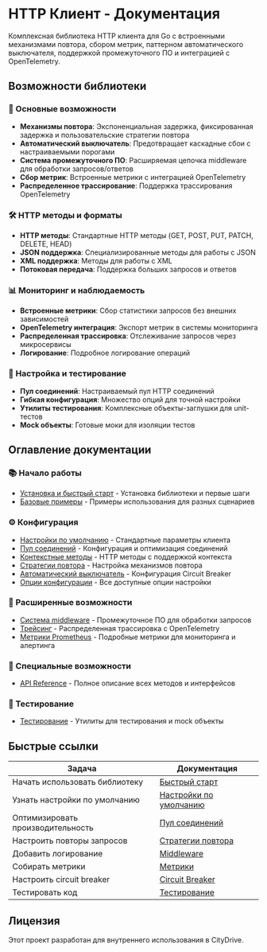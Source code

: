 # HTTP Клиент - Документация

Комплексная библиотека HTTP клиента для Go с встроенными механизмами повтора, сбором метрик, паттерном автоматического выключателя, поддержкой промежуточного ПО и интеграцией с OpenTelemetry.

## Возможности библиотеки

### 🚀 Основные возможности
- **Механизмы повтора**: Экспоненциальная задержка, фиксированная задержка и пользовательские стратегии повтора
- **Автоматический выключатель**: Предотвращает каскадные сбои с настраиваемыми порогами
- **Система промежуточного ПО**: Расширяемая цепочка middleware для обработки запросов/ответов
- **Сбор метрик**: Встроенные метрики с интеграцией OpenTelemetry
- **Распределенное трассирование**: Поддержка трассирования OpenTelemetry

### 🛠 HTTP методы и форматы
- **HTTP методы**: Стандартные HTTP методы (GET, POST, PUT, PATCH, DELETE, HEAD)
- **JSON поддержка**: Специализированные методы для работы с JSON
- **XML поддержка**: Методы для работы с XML
- **Потоковая передача**: Поддержка больших запросов и ответов

### 📊 Мониторинг и наблюдаемость
- **Встроенные метрики**: Сбор статистики запросов без внешних зависимостей
- **OpenTelemetry интеграция**: Экспорт метрик в системы мониторинга
- **Распределенная трассировка**: Отслеживание запросов через микросервисы
- **Логирование**: Подробное логирование операций

### 🔧 Настройка и тестирование
- **Пул соединений**: Настраиваемый пул HTTP соединений
- **Гибкая конфигурация**: Множество опций для точной настройки
- **Утилиты тестирования**: Комплексные объекты-заглушки для unit-тестов
- **Mock объекты**: Готовые моки для изоляции тестов

## Оглавление документации

### 📚 Начало работы
- [Установка и быстрый старт](quick-start.md) - Установка библиотеки и первые шаги
- [Базовые примеры](examples.md) - Примеры использования для разных сценариев

### ⚙️ Конфигурация
- [Настройки по умолчанию](default-settings.md) - Стандартные параметры клиента
- [Пул соединений](connection-pool.md) - Конфигурация и оптимизация соединений
- [Контекстные методы](context-methods.md) - HTTP методы с поддержкой контекста
- [Стратегии повтора](retry-strategies.md) - Настройка механизмов повтора
- [Автоматический выключатель](circuit-breaker.md) - Конфигурация Circuit Breaker
- [Опции конфигурации](configuration.md) - Все доступные опции настройки

### 🔌 Расширенные возможности
- [Система middleware](middleware.md) - Промежуточное ПО для обработки запросов
- [Трейсинг](tracing.md) - Распределенная трассировка с OpenTelemetry
- [Метрики Prometheus](metrics.md) - Подробные метрики для мониторинга и алертинга

### 🌊 Специальные возможности

- [API Reference](api-reference.md) - Полное описание всех методов и интерфейсов

### 🧪 Тестирование
- [Тестирование](testing.md) - Утилиты для тестирования и mock объекты


## Быстрые ссылки

| Задача | Документация |
|--------|-------------|
| Начать использовать библиотеку | [Быстрый старт](quick-start.md) |
| Узнать настройки по умолчанию | [Настройки по умолчанию](default-settings.md) |
| Оптимизировать производительность | [Пул соединений](connection-pool.md) |
| Настроить повторы запросов | [Стратегии повтора](retry-strategies.md) |
| Добавить логирование | [Middleware](middleware.md#логирование) |
| Собирать метрики | [Метрики](metrics.md) |
| Настроить circuit breaker | [Circuit Breaker](circuit-breaker.md) |
| Тестировать код | [Тестирование](testing.md) |

## Лицензия

Этот проект разработан для внутреннего использования в CityDrive.